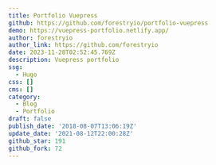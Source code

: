 ```yaml
---
title: Portfolio Vuepress
github: https://github.com/forestryio/portfolio-vuepress
demo: https://vuepress-portfolio.netlify.app/
author: forestryio
author_link: https://github.com/forestryio
date: 2023-11-28T02:52:45.769Z
description: Vuepress portfolio
ssg:
  - Hugo
css: []
cms: []
category:
  - Blog
  - Portfolio
draft: false
publish_date: '2018-08-07T13:06:19Z'
update_date: '2021-08-12T22:00:28Z'
github_star: 191
github_fork: 72
---
```

